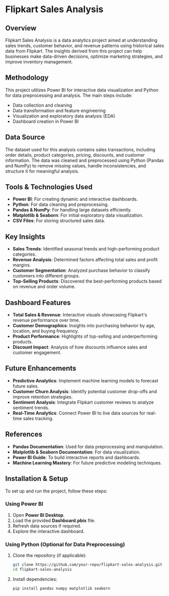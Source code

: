 # Flipkart Sales Analysis

## Overview
Flipkart Sales Analysis is a data analytics project aimed at understanding sales trends, customer behavior, and revenue patterns using historical sales data from Flipkart. The insights derived from this project can help businesses make data-driven decisions, optimize marketing strategies, and improve inventory management.

## Methodology
This project utilizes Power BI for interactive data visualization and Python for data preprocessing and analysis. The main steps include:
- Data collection and cleaning
- Data transformation and feature engineering
- Visualization and exploratory data analysis (EDA)
- Dashboard creation in Power BI

## Data Source
The dataset used for this analysis contains sales transactions, including order details, product categories, pricing, discounts, and customer information. The data was cleaned and preprocessed using Python (Pandas and NumPy) to remove missing values, handle inconsistencies, and structure it for meaningful analysis.

## Tools & Technologies Used
- **Power BI**: For creating dynamic and interactive dashboards.
- **Python**: For data cleaning and preprocessing.
- **Pandas & NumPy**: For handling large datasets efficiently.
- **Matplotlib & Seaborn**: For initial exploratory data visualization.
- **CSV Files**: For storing structured sales data.

## Key Insights
- **Sales Trends**: Identified seasonal trends and high-performing product categories.
- **Revenue Analysis**: Determined factors affecting total sales and profit margins.
- **Customer Segmentation**: Analyzed purchase behavior to classify customers into different groups.
- **Top-Selling Products**: Discovered the best-performing products based on revenue and order volume.

## Dashboard Features
- **Total Sales & Revenue**: Interactive visuals showcasing Flipkart's revenue performance over time.
- **Customer Demographics**: Insights into purchasing behavior by age, location, and buying frequency.
- **Product Performance**: Highlights of top-selling and underperforming products.
- **Discount Impact**: Analysis of how discounts influence sales and customer engagement.

## Future Enhancements
- **Predictive Analytics**: Implement machine learning models to forecast future sales.
- **Customer Churn Analysis**: Identify potential customer drop-offs and improve retention strategies.
- **Sentiment Analysis**: Integrate Flipkart customer reviews to analyze sentiment trends.
- **Real-Time Analytics**: Connect Power BI to live data sources for real-time sales tracking.

## References
- **Pandas Documentation**: Used for data preprocessing and manipulation.
- **Matplotlib & Seaborn Documentation**: For data visualization.
- **Power BI Guide**: To build interactive reports and dashboards.
- **Machine Learning Mastery**: For future predictive modeling techniques.

## Installation & Setup
To set up and run the project, follow these steps:

### Using Power BI
1. Open **Power BI Desktop**.
2. Load the provided **Dashboard.pbix** file.
3. Refresh data sources if required.
4. Explore the interactive dashboard.

### Using Python (Optional for Data Preprocessing)
1. Clone the repository (if applicable):
   ```bash
   git clone https://github.com/your-repo/flipkart-sales-analysis.git
   cd flipkart-sales-analysis
   ```
2. Install dependencies:
   ```bash
   pip install pandas numpy matplotlib seaborn
   ```


